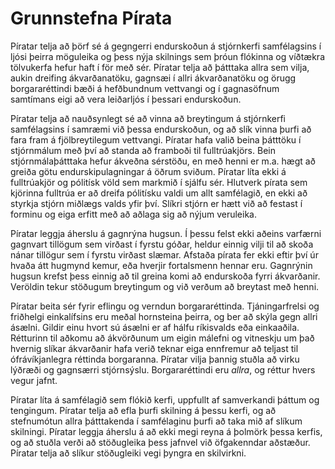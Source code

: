 # Grunnstefna Pírata

Píratar telja að þörf sé á gegngerri endurskoðun á stjórnkerfi samfélagsins í
ljósi þeirra möguleika og þess nýja skilnings sem þróun flókinna og víðtækra
tölvukerfa hefur haft í för með sér. Píratar telja að þátttaka allra sem vilja,
aukin dreifing ákvarðanatöku, gagnsæi í allri ákvarðanatöku og örugg
borgararéttindi bæði á hefðbundnum vettvangi og í gagnasöfnum samtímans eigi að
vera leiðarljós í þessari endurskoðun.

Píratar telja að nauðsynlegt sé að vinna að breytingum á stjórnkerfi
samfélagsins í samræmi við þessa endurskoðun, og að slík vinna þurfi að fara
fram á fjölbreytilegum vettvangi. Píratar hafa valið beina þátttöku í
stjórnmálum með því að standa að framboði til fulltrúakjörs. Bein
stjórnmálaþátttaka hefur ákveðna sérstöðu, en með henni er m.a. hægt að greiða
götu endurskipulagningar á öðrum sviðum. Píratar líta ekki á fulltrúakjör og
pólitísk völd sem markmið í sjálfu sér. Hlutverk pírata sem kjörinna fulltrúa er
að dreifa pólitísku valdi um allt samfélagið, en ekki að styrkja stjórn miðlægs
valds yfir því. Slíkri stjórn er hætt við að festast í forminu og eiga erfitt
með að aðlaga sig að nýjum veruleika.

Píratar leggja áherslu á gagnrýna hugsun. Í þessu felst ekki aðeins varfærni
gagnvart tillögum sem virðast í fyrstu góðar, heldur einnig vilji til að skoða
nánar tillögur sem í fyrstu virðast slæmar. Afstaða pírata fer ekki eftir því úr
hvaða átt hugmynd kemur, eða hverjir fortalsmenn hennar eru. Gagnrýnin hugsun
krefst þess einnig að til greina komi að endurskoða fyrri ákvarðanir. Veröldin
tekur stöðugum breytingum og við verðum að breytast með henni.

Píratar beita sér fyrir eflingu og verndun borgararéttinda. Tjáningarfrelsi og
friðhelgi einkalífsins eru meðal hornsteina þeirra, og ber að skýla gegn allri
ásælni. Gildir einu hvort sú ásælni er af hálfu ríkisvalds eða einkaaðila.
Rétturinn til aðkomu að ákvörðunum um eigin málefni og vitneskju um það hvernig
slíkar ákvarðanir hafa verið teknar eiga ennfremur að teljast til
ófrávíkjanlegra réttinda borgaranna. Píratar vilja þannig stuðla að virku
lýðræði og gagnsærri stjórnsýslu. Borgararéttindi eru _allra_, og réttur hvers
vegur jafnt.

Píratar líta á samfélagið sem flókið kerfi, uppfullt af samverkandi þáttum og
tengingum. Píratar telja að efla þurfi skilning á þessu kerfi, og að stefnumótun
allra þátttakenda í samfélaginu þurfi að taka mið af slíkum skilningi. Píratar
leggja áherslu á að ekki megi reyna á þolmörk þessa kerfis, og að stuðla verði
að stöðugleika þess jafnvel við öfgakenndar aðstæður. Píratar telja að slíkur
stöðugleiki vegi þyngra en skilvirkni.
